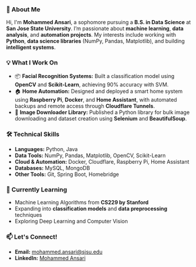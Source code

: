 

### 👋 About Me

Hi, I'm **Mohammed Ansari**, a sophomore pursuing a **B.S. in Data Science** at **San Jose State University**. I’m passionate about **machine learning**, **data analysis**, and **automation projects**. My interests include working with **Python**, **data science libraries** (NumPy, Pandas, Matplotlib), and building **intelligent systems**.

### 💡 What I Work On
- 📦 **Facial Recognition Systems:** Built a classification model using **OpenCV** and **Scikit-Learn**, achieving 90% accuracy with SVM.  
- 🏠 **Home Automation:** Designed and deployed a smart home system using **Raspberry Pi**, **Docker**, and **Home Assistant**, with automated backups and remote access through **Cloudflare Tunnels**.  
- 📸 **Image Downloader Library:** Published a Python library for bulk image downloading and dataset creation using **Selenium** and **BeautifulSoup**.

### 🛠️ Technical Skills
- **Languages:** Python, Java  
- **Data Tools:** NumPy, Pandas, Matplotlib, OpenCV, Scikit-Learn  
- **Cloud & Automation:** Docker, Cloudflare, Raspberry Pi, Home Assistant  
- **Databases:** MySQL, MongoDB  
- **Other Tools:** Git, Spring Boot, Homebridge  

### 🚀 Currently Learning
- Machine Learning Algorithms from **CS229 by Stanford**  
- Expanding into **classification models** and **data preprocessing** techniques  
- Exploring Deep Learning and Computer Vision

### 📫 Let's Connect!
- **Email:** mohammed.ansari@sjsu.edu  
- **LinkedIn:** [Mohammed Ansari](https://www.linkedin.com/in/imohammed-ansari/)  


